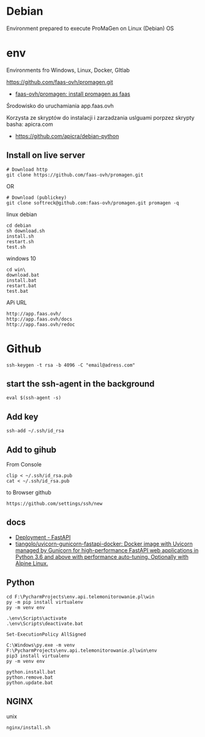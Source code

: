 # Debian
Environment prepared to execute ProMaGen on Linux (Debian) OS


# env
Environments fro Windows, Linux, Docker, GItlab

https://github.com/faas-ovh/promagen.git

+ [faas-ovh/promagen: install promagen as faas](https://github.com/faas-ovh/promagen)


Środowisko do uruchamiania app.faas.ovh

Korzysta ze skryptów do instalacji i zarzadzania uslguami porpzez skrypty basha: apicra.com
+ https://github.com/apicra/debian-python

## Install on live server

    # Download http
    git clone https://github.com/faas-ovh/promagen.git
    
OR

    # Download (publickey)
    git clone softreck@github.com:faas-ovh/promagen.git promagen -q
        

linux debian

    cd debian
    sh download.sh
    install.sh
    restart.sh
    test.sh

windows 10

    cd win\
    download.bat
    install.bat
    restart.bat
    test.bat 


APi URL

    http://app.faas.ovh/
    http://app.faas.ovh/docs
    http://app.faas.ovh/redoc


# Github

    ssh-keygen -t rsa -b 4096 -C "email@adress.com"

## start the ssh-agent in the background

    eval $(ssh-agent -s)

## Add key
    ssh-add ~/.ssh/id_rsa

## Add to gihub
From Console

    clip < ~/.ssh/id_rsa.pub
    cat < ~/.ssh/id_rsa.pub

to Browser github

    https://github.com/settings/ssh/new


## docs

+ [Deployment - FastAPI](https://fastapi.tiangolo.com/deployment/)
+ [tiangolo/uvicorn-gunicorn-fastapi-docker: Docker image with Uvicorn managed by Gunicorn for high-performance FastAPI web applications in Python 3.6 and above with performance auto-tuning. Optionally with Alpine Linux.](https://github.com/tiangolo/uvicorn-gunicorn-fastapi-docker) 

## Python

    cd F:\PycharmProjects\env.api.telemonitorowanie.pl\win
    py -m pip install virtualenv
    py -m venv env
    
    .\env\Scripts\activate
    .\env\Scripts\deactivate.bat

    Set-ExecutionPolicy AllSigned

    C:\Windows\py.exe -m venv F:\PycharmProjects\env.api.telemonitorowanie.pl\win\env 
    pip3 install virtualenv
    py -m venv env

    python.install.bat
    python.remove.bat
    python.update.bat

## NGINX
unix

    nginx/install.sh
